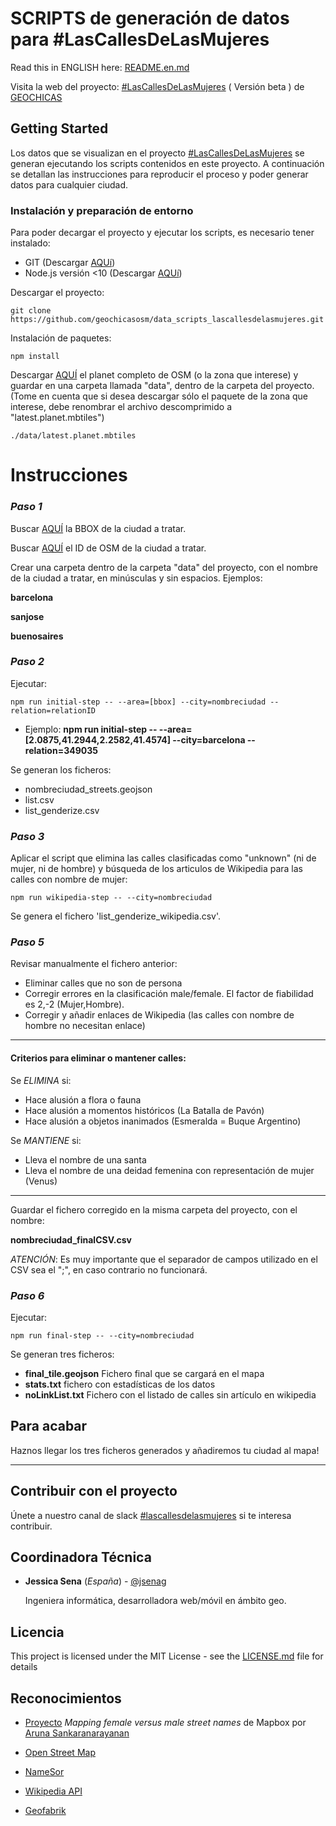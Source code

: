 # SCRIPTS de generación de datos para #LasCallesDeLasMujeres

Read this in ENGLISH here: [README.en.md](https://github.com/geochicasosm/data_scripts_lascallesdelasmujeres/blob/master/README.en.md)

Visita la web del proyecto: [#LasCallesDeLasMujeres](https://geochicasosm.github.io/lascallesdelasmujeres/) ( Versión beta ) de [GEOCHICAS](https://geochicas.org/)


## Getting Started


Los datos que se visualizan en el proyecto [#LasCallesDeLasMujeres](https://geochicasosm.github.io/lascallesdelasmujeres/) se generan ejecutando los scripts contenidos en este proyecto. A continuación se detallan las instrucciones para reproducir el proceso y poder generar datos para cualquier ciudad.



### Instalación y preparación de entorno

Para poder decargar el proyecto y ejecutar los scripts, es necesario tener instalado:

* GIT (Descargar [AQUí](https://git-scm.com/downloads))
* Node.js versión <10 (Descargar [AQUí](https://nodejs.org/download/release/v9.5.0/))


Descargar el proyecto:

```
git clone https://github.com/geochicasosm/data_scripts_lascallesdelasmujeres.git
```

Instalación de paquetes:

```
npm install
```
Descargar [AQUÍ](http://osmlab.github.io/osm-qa-tiles/) el planet completo de OSM (o la zona que interese) y guardar en una carpeta llamada "data", dentro de la carpeta del proyecto.  
(Tome en cuenta que si desea descargar sólo el paquete de la zona que interese, debe renombrar el archivo descomprimido a "latest.planet.mbtiles")

```
./data/latest.planet.mbtiles
```
Instrucciones
======

### _Paso 1_

Buscar [AQUÍ](http://tools.geofabrik.de/calc/) la BBOX de la ciudad a tratar.

Buscar  [AQUÍ](https://www.openstreetmap.org/relation/11) el ID de OSM de la ciudad a tratar.

Crear una carpeta dentro de la carpeta "data" del proyecto, con el nombre de la ciudad a tratar, en minúsculas y sin espacios. Ejemplos: 

 **barcelona** 
 
 **sanjose** 
 
 **buenosaires** 


### _Paso 2_

Ejecutar:

```
npm run initial-step -- --area=[bbox] --city=nombreciudad --relation=relationID
```

* Ejemplo: **npm run initial-step -- --area=[2.0875,41.2944,2.2582,41.4574] --city=barcelona --relation=349035** 


Se generan los ficheros:
* nombreciudad_streets.geojson
* list.csv
* list_genderize.csv


### _Paso 3_

Aplicar el script que elimina las calles clasificadas como "unknown" (ni de mujer, ni de hombre) y búsqueda de los articulos de Wikipedia para las calles con nombre de mujer:

```
npm run wikipedia-step -- --city=nombreciudad
```

Se genera el fichero 'list_genderize_wikipedia.csv'.


### _Paso 5_

Revisar manualmente el fichero anterior:
- Eliminar calles que no son de persona
- Corregir errores en la clasificación male/female. El factor de fiabilidad es  2,-2 (Mujer,Hombre). 
- Corregir y añadir enlaces de Wikipedia (las calles con nombre de hombre no necesitan enlace)

----
#### Criterios para eliminar o mantener calles:

Se *ELIMINA* si:
- Hace alusión a flora o fauna
- Hace alusión a momentos históricos (La Batalla de Pavón)
- Hace alusión a objetos inanimados (Esmeralda = Buque Argentino)

Se *MANTIENE* si:
- Lleva el nombre de una santa
- Lleva el nombre de una deidad femenina con representación de mujer (Venus)
----


Guardar el fichero corregido en la misma carpeta del proyecto, con el nombre:

**nombreciudad_finalCSV.csv**

*ATENCIÓN*: Es muy importante que el separador de campos utilizado en el CSV sea el ";", en caso contrario no funcionará.

### _Paso 6_

Ejecutar:

```
npm run final-step -- --city=nombreciudad
```

Se generan tres ficheros:
- **final_tile.geojson** Fichero final que se cargará en el mapa
- **stats.txt** fichero con estadísticas de los datos
- **noLinkList.txt** Fichero con el listado de calles sin artículo en wikipedia


## Para acabar

Haznos llegar los tres ficheros generados y añadiremos tu ciudad al mapa! 

---

## Contribuir con el proyecto

Únete a nuestro canal de slack [#lascallesdelasmujeres](https://join.slack.com/t/geochicas-osm/shared_invite/enQtMzIzMzUyMDQyNjczLTU0YjYzNTQ2ZWRkOWQwZGJlNGY4NjhmODY4Y2M2M2Y2MDM3M2EyZTg4NWI0ODY2ZWRhZGIyN2JjMDc0ZDdlODE) si te interesa contribuir.


## Coordinadora Técnica

* **Jessica Sena** (*España*) - [@jsenag](https://jessisena.github.io/myprofile/) 
    
    Ingeniera informática, desarrolladora web/móvil en ámbito geo.
   


## Licencia

This project is licensed under the MIT License - see the [LICENSE.md](LICENSE.md) file for details


## Reconocimientos


* [Proyecto](https://blog.mapbox.com/mapping-female-versus-male-street-names-b4654c1e00d5) _Mapping female versus male street names_ de Mapbox por [Aruna Sankaranarayanan](https://www.mapbox.com/about/team/aruna-sankaranarayanan/) 

* [Open Street Map](https://www.openstreetmap.org/)

* [NameSor](http://api.namsor.com/onomastics/api/)

* [Wikipedia API](https://www.mediawiki.org/wiki/API:Main_page/es)

* [Geofabrik](http://tools.geofabrik.de/calc/)



